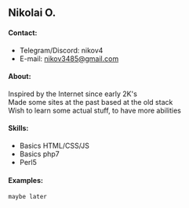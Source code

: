 ## Nikolai O.


#### Contact:
+ Telegram/Discord: nikov4
+ E-mail: nikov3485@gmail.com


#### About:
Inspired by the Internet since early 2K's <br />
Made some sites at the past based at the old stack <br />
Wish to learn some actual stuff, to have more abilities <br />


#### Skills:
+ Basics HTML/CSS/JS
+ Basics php7
+ Perl5


#### Examples:
```
maybe later
```
